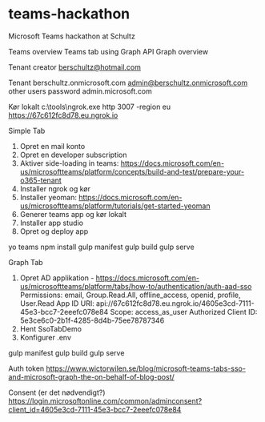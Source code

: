 # teams-hackathon
Microsoft Teams hackathon at Schultz


Teams overview
Teams tab using Graph API
Graph overview

Tenant creator
berschultz@hotmail.com

Tenant
berschultz.onmicrosoft.com
admin@berschultz.onmicrosoft.com
other users password
admin.microsoft.com

Kør lokalt
c:\tools\ngrok.exe http 3007 -region eu
https://67c612fc8d78.eu.ngrok.io

Simple Tab

1. Opret en mail konto
2. Opret en developer subscription
3. Aktiver side-loading in teams: https://docs.microsoft.com/en-us/microsoftteams/platform/concepts/build-and-test/prepare-your-o365-tenant
4. Installer ngrok og kør
5. Installer yeoman: https://docs.microsoft.com/en-us/microsoftteams/platform/tutorials/get-started-yeoman
6. Generer teams app og kør lokalt
7. Installer app studio
8. Opret og deploy app

yo teams
npm install
gulp manifest
gulp build
gulp serve

Graph Tab

1. Opret AD applikation - https://docs.microsoft.com/en-us/microsoftteams/platform/tabs/how-to/authentication/auth-aad-sso
   Permissions: email, Group.Read.All, offline_access, openid, profile, User.Read
   App ID URI: api://67c612fc8d78.eu.ngrok.io/4605e3cd-7111-45e3-bcc7-2eeefc078e84
   Scope: access_as_user
   Authorized Client ID: 5e3ce6c0-2b1f-4285-8d4b-75ee78787346
2. Hent SsoTabDemo
3. Konfigurer .env

gulp manifest
gulp build
gulp serve

Auth token
https://www.wictorwilen.se/blog/microsoft-teams-tabs-sso-and-microsoft-graph-the-on-behalf-of-blog-post/

Consent (er det nødvendigt?)
https://login.microsoftonline.com/common/adminconsent?client_id=4605e3cd-7111-45e3-bcc7-2eeefc078e84




